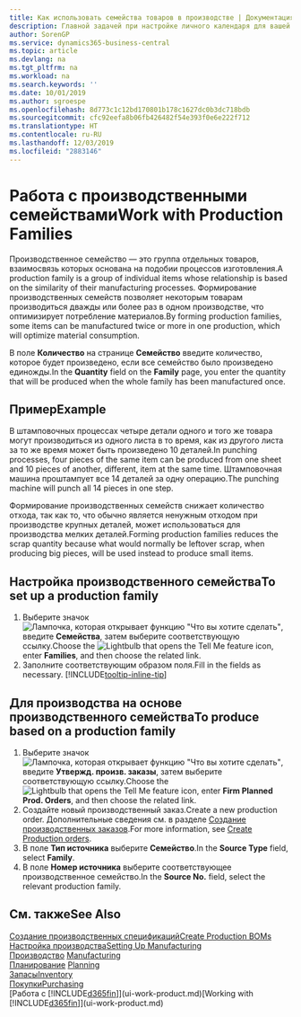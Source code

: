 ```yaml
---
title: Как использовать семейства товаров в производстве | Документация Майкрософт
description: Главной задачей при настройке личного календаря для вашей организации или организации-партнера является внесение необходимых изменений статуса рабочих и нерабочих дней.
author: SorenGP
ms.service: dynamics365-business-central
ms.topic: article
ms.devlang: na
ms.tgt_pltfrm: na
ms.workload: na
ms.search.keywords: ''
ms.date: 10/01/2019
ms.author: sgroespe
ms.openlocfilehash: 8d773c1c12bd170801b178c1627dc0b3dc718bdb
ms.sourcegitcommit: cfc92eefa8b06fb426482f54e393f0e6e222f712
ms.translationtype: HT
ms.contentlocale: ru-RU
ms.lasthandoff: 12/03/2019
ms.locfileid: "2883146"
---
```

# <a name="work-with-production-families"></a><span data-ttu-id="09ece-103">Работа с производственными семействами</span><span class="sxs-lookup"><span data-stu-id="09ece-103">Work with Production Families</span></span>
<span data-ttu-id="09ece-104">Производственное семейство — это группа отдельных товаров, взаимосвязь которых основана на подобии процессов изготовления.</span><span class="sxs-lookup"><span data-stu-id="09ece-104">A production family is a group of individual items whose relationship is based on the similarity of their manufacturing processes.</span></span> <span data-ttu-id="09ece-105">Формирование производственных семейств позволяет некоторым товарам производиться дважды или более раз в одном производстве, что оптимизирует потребление материалов.</span><span class="sxs-lookup"><span data-stu-id="09ece-105">By forming production families, some items can be manufactured twice or more in one production, which will optimize material consumption.</span></span>

<span data-ttu-id="09ece-106">В поле **Количество** на странице **Семейство** введите количество, которое будет произведено, если все семейство было произведено единожды.</span><span class="sxs-lookup"><span data-stu-id="09ece-106">In the **Quantity** field on the **Family** page, you enter the quantity that will be produced when the whole family has been manufactured once.</span></span>

## <a name="example"></a><span data-ttu-id="09ece-107">Пример</span><span class="sxs-lookup"><span data-stu-id="09ece-107">Example</span></span>
<span data-ttu-id="09ece-108">В штамповочных процессах четыре детали одного и того же товара могут производиться из одного листа в то время, как из другого листа за то же время может быть произведено 10 деталей.</span><span class="sxs-lookup"><span data-stu-id="09ece-108">In punching processes, four pieces of the same item can be produced from one sheet and 10 pieces of another, different, item at the same time.</span></span> <span data-ttu-id="09ece-109">Штамповочная машина проштампует все 14 деталей за одну операцию.</span><span class="sxs-lookup"><span data-stu-id="09ece-109">The punching machine will punch all 14 pieces in one step.</span></span>

<span data-ttu-id="09ece-110">Формирование производственных семейств снижает количество отхода, так как то, что обычно является ненужным отходом при производстве крупных деталей, может использоваться для производства мелких деталей.</span><span class="sxs-lookup"><span data-stu-id="09ece-110">Forming production families reduces the scrap quantity because what would normally be leftover scrap, when producing big pieces, will be used instead to produce small items.</span></span>

## <a name="to-set-up-a-production-family"></a><span data-ttu-id="09ece-111">Настройка производственного семейства</span><span class="sxs-lookup"><span data-stu-id="09ece-111">To set up a production family</span></span>
1. <span data-ttu-id="09ece-112">Выберите значок ![Лампочка, которая открывает функцию "Что вы хотите сделать"](media/ui-search/search_small.png "Что вы хотите сделать"), введите **Семейства**, затем выберите соответствующую ссылку.</span><span class="sxs-lookup"><span data-stu-id="09ece-112">Choose the ![Lightbulb that opens the Tell Me feature](media/ui-search/search_small.png "Tell me what you want to do") icon, enter **Families**, and then choose the related link.</span></span>
2. <span data-ttu-id="09ece-113">Заполните соответствующим образом поля.</span><span class="sxs-lookup"><span data-stu-id="09ece-113">Fill in the fields as necessary.</span></span> [!INCLUDE[tooltip-inline-tip](includes/tooltip-inline-tip_md.md)]

## <a name="to-produce-based-on-a-production-family"></a><span data-ttu-id="09ece-114">Для производства на основе производственного семейства</span><span class="sxs-lookup"><span data-stu-id="09ece-114">To produce based on a production family</span></span>
1. <span data-ttu-id="09ece-115">Выберите значок ![Лампочка, которая открывает функцию "Что вы хотите сделать"](media/ui-search/search_small.png "Что вы хотите сделать"), введите **Утвержд. произв. заказы**, затем выберите соответствующую ссылку.</span><span class="sxs-lookup"><span data-stu-id="09ece-115">Choose the ![Lightbulb that opens the Tell Me feature](media/ui-search/search_small.png "Tell me what you want to do") icon, enter **Firm Planned Prod. Orders**, and then choose the related link.</span></span>
2. <span data-ttu-id="09ece-116">Создайте новый производственный заказ.</span><span class="sxs-lookup"><span data-stu-id="09ece-116">Create a new production order.</span></span> <span data-ttu-id="09ece-117">Дополнительные сведения см. в разделе [Создание производственных заказов](production-how-to-create-production-orders.md).</span><span class="sxs-lookup"><span data-stu-id="09ece-117">For more information, see [Create Production orders](production-how-to-create-production-orders.md).</span></span>
3. <span data-ttu-id="09ece-118">В поле **Тип источника** выберите **Семейство**.</span><span class="sxs-lookup"><span data-stu-id="09ece-118">In the **Source Type** field, select **Family**.</span></span>  
4. <span data-ttu-id="09ece-119">В поле **Номер источника** выберите соответствующее производственное семейство.</span><span class="sxs-lookup"><span data-stu-id="09ece-119">In the **Source No.** field, select the relevant production family.</span></span>

## <a name="see-also"></a><span data-ttu-id="09ece-120">См. также</span><span class="sxs-lookup"><span data-stu-id="09ece-120">See Also</span></span>
[<span data-ttu-id="09ece-121">Создание производственных спецификаций</span><span class="sxs-lookup"><span data-stu-id="09ece-121">Create Production BOMs</span></span>](production-how-to-create-production-boms.md)  
[<span data-ttu-id="09ece-122">Настройка производства</span><span class="sxs-lookup"><span data-stu-id="09ece-122">Setting Up Manufacturing</span></span>](production-configure-production-processes.md)  
<span data-ttu-id="09ece-123">[Производство](production-manage-manufacturing.md)  </span><span class="sxs-lookup"><span data-stu-id="09ece-123">[Manufacturing](production-manage-manufacturing.md)  </span></span>  
<span data-ttu-id="09ece-124">[Планирование](production-planning.md) </span><span class="sxs-lookup"><span data-stu-id="09ece-124">[Planning](production-planning.md) </span></span>  
[<span data-ttu-id="09ece-125">Запасы</span><span class="sxs-lookup"><span data-stu-id="09ece-125">Inventory</span></span>](inventory-manage-inventory.md)  
[<span data-ttu-id="09ece-126">Покупки</span><span class="sxs-lookup"><span data-stu-id="09ece-126">Purchasing</span></span>](purchasing-manage-purchasing.md)  
<span data-ttu-id="09ece-127">[Работа с [!INCLUDE[d365fin](includes/d365fin_md.md)]](ui-work-product.md)</span><span class="sxs-lookup"><span data-stu-id="09ece-127">[Working with [!INCLUDE[d365fin](includes/d365fin_md.md)]](ui-work-product.md)</span></span>
